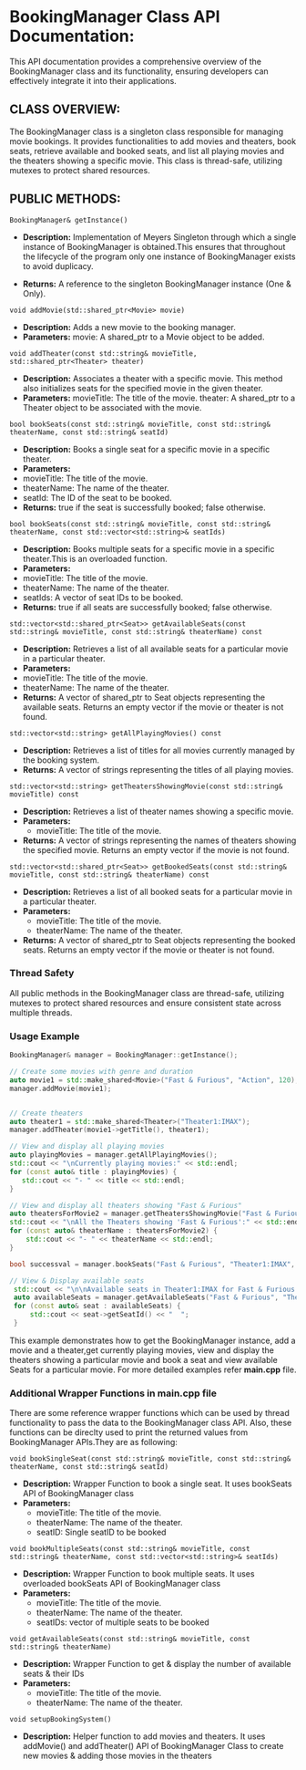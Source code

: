 # BookingManager Class API Documentation:

This API documentation provides a comprehensive overview of the BookingManager class and its functionality, ensuring developers can effectively integrate it into their applications.

## CLASS OVERVIEW:

The BookingManager class is a singleton class responsible for managing movie bookings.
It provides functionalities to add movies and theaters, book seats, retrieve available and booked seats, and list all playing movies and the theaters showing a specific movie.
This class is thread-safe, utilizing mutexes to protect shared resources.

## PUBLIC METHODS:
`BookingManager& getInstance()`
* **Description:** Implementation of Meyers Singleton through which a single instance of BookingManager is obtained.This ensures that throughout the lifecycle of the program only one instance of BookingManager exists to avoid duplicacy.

* **Returns:** A reference to the singleton BookingManager instance (One & Only).

`void addMovie(std::shared_ptr<Movie> movie)`

* **Description:** Adds a new movie to the booking manager.
* **Parameters:** movie: A shared_ptr to a Movie object to be added.

`void addTheater(const std::string& movieTitle, std::shared_ptr<Theater> theater)`

* **Description:** Associates a theater with a specific movie. This method also initializes seats for the specified movie in the given theater.
* **Parameters:**
movieTitle: The title of the movie.
theater: A shared_ptr to a Theater object to be associated with the movie.

`bool bookSeats(const std::string& movieTitle, const std::string& theaterName, const std::string& seatId)`

* **Description:** Books a single seat for a specific movie in a specific theater.
* **Parameters:**
 * movieTitle: The title of the movie.
 * theaterName: The name of the theater.
 * seatId: The ID of the seat to be booked.
* **Returns:** true if the seat is successfully booked; false otherwise.

`bool bookSeats(const std::string& movieTitle, const std::string& theaterName, const std::vector<std::string>& seatIds)`

* **Description:** Books multiple seats for a specific movie in a specific theater.This is an overloaded function.
* **Parameters:**
 * movieTitle: The title of the movie.
 * theaterName: The name of the theater.
 * seatIds: A vector of seat IDs to be booked.
* **Returns:** true if all seats are successfully booked; false otherwise.

`std::vector<std::shared_ptr<Seat>> getAvailableSeats(const std::string& movieTitle, const std::string& theaterName) const`
* **Description:** Retrieves a list of all available seats for a particular movie in a particular theater.
* **Parameters:**
 * movieTitle: The title of the movie.
 * theaterName: The name of the theater.
* **Returns:** A vector of shared_ptr to Seat objects representing the available seats. Returns an empty vector if the movie or theater is not found.

`std::vector<std::string> getAllPlayingMovies() const`
* **Description:** Retrieves a list of titles for all movies currently managed by the booking system.
* **Returns:** A vector of strings representing the titles of all playing movies.

`std::vector<std::string> getTheatersShowingMovie(const std::string& movieTitle) const`
* **Description:** Retrieves a list of theater names showing a specific movie.
* **Parameters:**
  * movieTitle: The title of the movie.
* **Returns:** A vector of strings representing the names of theaters showing the specified movie. Returns an empty vector if the movie is not found.

`std::vector<std::shared_ptr<Seat>> getBookedSeats(const std::string& movieTitle, const std::string& theaterName) const`
* **Description:** Retrieves a list of all booked seats for a particular movie in a particular theater.
* **Parameters:**
  * movieTitle: The title of the movie.
  * theaterName: The name of the theater.
* **Returns:** A vector of shared_ptr to Seat objects representing the booked seats. Returns an empty vector if the movie or theater is not found.

### Thread Safety
All public methods in the BookingManager class are thread-safe, utilizing mutexes to protect shared resources and ensure consistent state across multiple threads.

### Usage Example
```C++
BookingManager& manager = BookingManager::getInstance();

// Create some movies with genre and duration
auto movie1 = std::make_shared<Movie>("Fast & Furious", "Action", 120);
manager.addMovie(movie1);


// Create theaters
auto theater1 = std::make_shared<Theater>("Theater1:IMAX");
manager.addTheater(movie1->getTitle(), theater1);

// View and display all playing movies
auto playingMovies = manager.getAllPlayingMovies();
std::cout << "\nCurrently playing movies:" << std::endl;
for (const auto& title : playingMovies) {
   std::cout << "- " << title << std::endl;
}

// View and display all theaters showing "Fast & Furious"
auto theatersForMovie2 = manager.getTheatersShowingMovie("Fast & Furious");
std::cout << "\nAll the Theaters showing 'Fast & Furious':" << std::endl;
for (const auto& theaterName : theatersForMovie2) {
    std::cout << "- " << theaterName << std::endl;
}

bool successval = manager.bookSeats("Fast & Furious", "Theater1:IMAX", "a1");

// View & Display available seats
 std::cout << "\n\nAvailable seats in Theater1:IMAX for Fast & Furious:" << std::endl;
 auto availableSeats = manager.getAvailableSeats("Fast & Furious", "Theater1:IMAX");
 for (const auto& seat : availableSeats) {
     std::cout << seat->getSeatId() << "  ";
 }

```
This example demonstrates how to get the BookingManager instance, add a movie and a theater,get currently playing movies, view and display the theaters showing a particular movie and book a seat and view available Seats for a particular movie. For more detailed examples refer **main.cpp** file.

### Additional Wrapper Functions in **main.cpp** file
There are some reference wrapper functions which can be used by thread functionality to pass the data to the BookingManager class API. Also, these functions can be direclty used to print the returned values from BookingManager APIs.They are as following:

`void bookSingleSeat(const std::string& movieTitle, const std::string& theaterName, const std::string& seatId)`

* **Description:** Wrapper Function to book a single seat. It uses bookSeats API of BookingManager class
* **Parameters:**
    * movieTitle: The title of the movie.
    * theaterName: The name of the theater.
    * seatID: Single seatID to be booked

`void bookMultipleSeats(const std::string& movieTitle, const std::string& theaterName, const std::vector<std::string>& seatIds)`

* **Description:** Wrapper Function to book multiple seats. It uses overloaded bookSeats API of BookingManager class
* **Parameters:**
    * movieTitle: The title of the movie.
    * theaterName: The name of the theater.
    * seatIDs: vector of multiple seats to be booked

`void getAvailableSeats(const std::string& movieTitle, const std::string& theaterName)`

* **Description:** Wrapper Function to get & display the number of available seats & their IDs
* **Parameters:**
    * movieTitle: The title of the movie.
    * theaterName: The name of the theater.

`void setupBookingSystem()`
* **Description:** Helper function to add movies and theaters. It uses addMovie() and addTheater() API of  BookingManager Class to create new movies & adding those movies in the theaters
